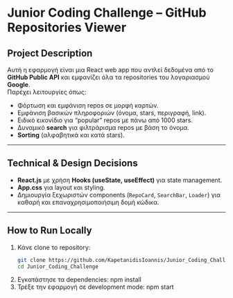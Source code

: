 # Junior Coding Challenge – GitHub Repositories Viewer

## Project Description

Αυτή η εφαρμογή είναι μια React web app που αντλεί δεδομένα από το **GitHub Public API** και εμφανίζει όλα τα repositories του λογαριασμού **Google**.  
Παρέχει λειτουργίες όπως:

- Φόρτωση και εμφάνιση repos σε μορφή καρτών.
- Εμφάνιση βασικών πληροφοριών (όνομα, stars, περιγραφή, link).
- Ειδικό εικονίδιο για “popular” repos με πάνω από 1000 stars.
- Δυναμικό **search** για φιλτράρισμα repos με βάση το όνομα.
- **Sorting** (αλφαβητικά και κατά stars).

---

## Technical & Design Decisions

- **React.js** με χρήση **Hooks (useState, useEffect)** για state management.
- **App.css** για layout και styling.
- Δημιουργία ξεχωριστών components (`RepoCard`, `SearchBar`, `Loader`) για καθαρή και επαναχρησιμοποιήσιμη δομή κώδικα.

---

## How to Run Locally

1. Κάνε clone το repository:
   ```bash
   git clone https://github.com/KapetanidisIoannis/Junior_Coding_Challenge.git
   cd Junior_Coding_Challenge
   ```
2. Εγκατάστησε τα dependencies: npm install
3. Τρέξε την εφαρμογή σε development mode: npm start
